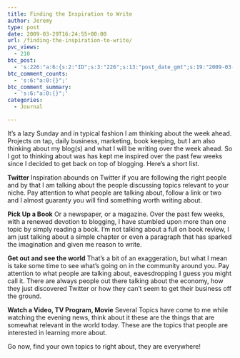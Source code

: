 ```yaml
---
title: Finding the Inspiration to Write
author: Jeremy
type: post
date: 2009-03-29T16:24:55+00:00
url: /finding-the-inspiration-to-write/
pvc_views:
  - 210
btc_post:
  - 's:226:"a:6:{s:2:"ID";s:3:"226";s:13:"post_date_gmt";s:19:"2009-03-29 16:24:55";s:23:"initial_import_date_gmt";s:19:"2009-06-06 01:48:20";s:20:"last_import_date_gmt";s:19:"0000-00-00 00:00:00";s:4:"hits";s:1:"0";s:6:"misses";s:1:"0";}";'
btc_comment_counts:
  - 's:6:"a:0:{}";'
btc_comment_summary:
  - 's:6:"a:0:{}";'
categories:
  - Journal

---
```

It&#8217;s a lazy Sunday and in typical fashion I am thinking about the week ahead. Projects on tap, daily business, marketing, book keeping, but I am also thinking about my blog(s) and what I will be writing over the week ahead. So I got to thinking about was has kept me inspired over the past few weeks since I decided to get back on top of blogging. Here&#8217;s a short list.

**Twitter** Inspiration abounds on Twitter if you are following the right people and by that I am talking about the people discussing topics relevant to your niche. Pay attention to what people are talking about, follow a link or two and I almost guaranty you will find something worth writing about.

**Pick Up a Book** Or a newspaper, or a magazine. Over the past few weeks, with a renewed devotion to blogging, I have stumbled upon more than one topic by simply reading a book. I&#8217;m not talking about a full on book review, I am just talking about a simple chapter or even a paragraph that has sparked the imagination and given me reason to write.

**Get out and see the world** That&#8217;s a bit of an exaggeration, but what I mean is take some time to see what&#8217;s going on in the community around you. Pay attention to what people are talking about, eavesdropping I guess you might call it. There are always people out there talking about the economy, how they just discovered Twitter or how they can&#8217;t seem to get their business off the ground.

**Watch a Video, TV Program, Movie** Several Topics have come to me while watching the evening news, think about it these are the things that are somewhat relevant in the world today. These are the topics that people are interested in learning more about.

Go now, find your own topics to right about, they are everywhere!